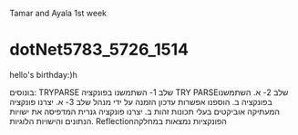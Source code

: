 ﻿Tamar and Ayala 1st week
# dotNet5783_5726_1514
hello's birthday:)h

בונוסים:
 TRYPARSE שלב 1- השתמשנו בפונקציה
TRY PARSEשלב 2- א. השתמשנו בפונקציה 
ב. הוספנו אפשרות עדכון הזמנה על ידי מנהל
שלב 3- א. יצרנו פונקציה המעתיקה אוביקטים בעלי תכונות זהות
ב. יצרנו פונקציה גנרית המדפיסה את ישויות הנתונים והישויות הלוגיות.
Reflectionהפונקציות נמצאות במחלקה 
